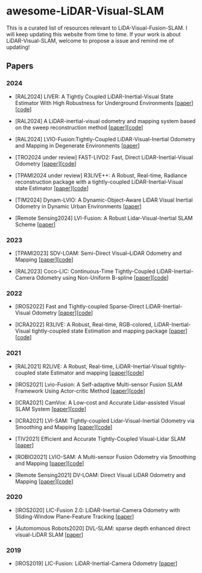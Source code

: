 # awesome-LiDAR-Visual-SLAM
This is a curated list of resources relevant to LiDA-Visual-Fusion-SLAM. I will keep updating this website from time to time.
If your work is about LiDAR-Visual-SLAM, welcome to propose a issue and remind me of updating!

## Papers

### 2024


- [RAL2024] LIVER: A Tightly Coupled LiDAR-Inertial-Visual State Estimator With High Robustness for Underground Environments [[paper](https://ieeexplore.ieee.org/abstract/document/10404014)][[code](https://github.com/ZikangYuan/sr_livo)]

- [RAL2024] A LiDAR-inertial-visual odometry and mapping system based on the sweep reconstruction method [[paper](https://xplorestaging.ieee.org/document/10501952)][[code](https://github.com/ZikangYuan/sr_livo)]

- [RAL2024] LVIO-Fusion:Tightly-Coupled LiDAR-Visual-Inertial Odometry and Mapping in Degenerate Environments [[paper](https://ieeexplore.ieee.org/abstract/document/10452777)]

- [TRO2024 under review] FAST-LIVO2: Fast, Direct LiDAR-Inertial-Visual Odometry [[paper](https://ieeexplore.ieee.org/document/9739244)][[code](https://github.com/hku-mars/FAST-LIVO2)]

- [TPAMI2024 under review] R3LIVE++: A Robust, Real-time, Radiance reconstruction package with a tightly-coupled LiDAR-Inertial-Visual state Estimator [[paper](https://arxiv.org/abs/2209.03666)][[code](https://github.com/hku-mars/r3live)]

- [TIM2024] Dynam-LVIO: A Dynamic-Object-Aware LiDAR Visual Inertial Odometry in Dynamic Urban Environments [[paper](https://ieeexplore.ieee.org/document/10511062)]

- [Remote Sensing2024] LVI-Fusion: A Robust Lidar-Visual-Inertial SLAM Scheme [[paper](https://www.mdpi.com/2072-4292/16/9/1524)]





### 2023

- [TPAMI2023] SDV-LOAM: Semi-Direct Visual–LiDAR Odometry and Mapping [[paper](https://ieeexplore.ieee.org/abstract/document/10086694)][[code](https://github.com/ZikangYuan/SDV-LOAM)]

- [RAL2023] Coco-LIC: Continuous-Time Tightly-Coupled LiDAR-Inertial-Camera Odometry using Non-Uniform B-spline [[paper](https://arxiv.org/pdf/2309.09808)][[code](https://github.com/APRIL-ZJU/Coco-LIC)]




### 2022

- [IROS2022] Fast and Tightly-coupled Sparse-Direct LiDAR-Inertial-Visual Odometry [[paper](https://ieeexplore.ieee.org/document/9739244)][[code](https://github.com/hku-mars/FAST-LIVO)]

- [ICRA2022] R3LIVE: A Robust, Real-time, RGB-colored, LiDAR-Inertial-Visual tightly-coupled state Estimation and mapping package [[paper](https://ieeexplore.ieee.org/document/9811935)][[code](https://github.com/hku-mars/r3live)]




### 2021


- [RAL2021] R2LIVE: A Robust, Real-time, LiDAR-Inertial-Visual tightly-coupled state Estimator and mapping [[paper](https://github.com/hku-mars/r2live/blob/master/paper/r2live_ral_final.pdf)][[code](https://github.com/hku-mars/r2live)]


- [IROS2021] Lvio-Fusion: A Self-adaptive Multi-sensor Fusion SLAM Framework Using Actor-critic Method [[paper](https://arxiv.org/abs/2106.06783)][[code](https://github.com/jypjypjypjyp/lvio_fusion)]

- [ICRA2021] CamVox: A Low-cost and Accurate Lidar-assisted Visual SLAM System [[paper](https://ieeexplore.ieee.org/abstract/document/9561149)][[code](https://github.com/ISEE-Technology/CamVox)]

- [ICRA2021] LVI-SAM: Tightly-coupled Lidar-Visual-Inertial Odometry via Smoothing and Mapping [[paper](https://github.com/TixiaoShan/LVI-SAM/blob/master/doc/paper.pdf)][[code](https://github.com/TixiaoShan/LVI-SAM)]

- [TIV2021] Efficient and Accurate Tightly-Coupled Visual-Lidar SLAM [[paper](https://ieeexplore.ieee.org/abstract/document/9632274)]

- [ROBIO2021] LVIO-SAM: A Multi-sensor Fusion Odometry via Smoothing and Mapping [[paper](https://ieeexplore.ieee.org/document/9739244)][[code](https://github.com/TurtleZhong/LVIO-SAM)]

- [Remote Sensing2021] DV-LOAM: Direct Visual LiDAR Odometry and Mapping [[paper](https://www.mdpi.com/2072-4292/13/16/3340)][[code](https://github.com/kinggreat24/dv-loam)]
  
### 2020
- [IROS2020] LIC-Fusion 2.0: LiDAR-Inertial-Camera Odometry with Sliding-Window Plane-Feature Tracking [[paper](https://arxiv.org/pdf/2008.07196)]

- [Automomous Robots2020] DVL-SLAM: sparse depth enhanced direct visual-LiDAR SLAM [[paper](https://link.springer.com/article/10.1007/s10514-019-09881-0)]





### 2019
- [IROS2019] LIC-Fusion: LiDAR-Inertial-Camera Odometry [[paper](https://ieeexplore.ieee.org/xpl/conhome/8957008/proceeding)]



